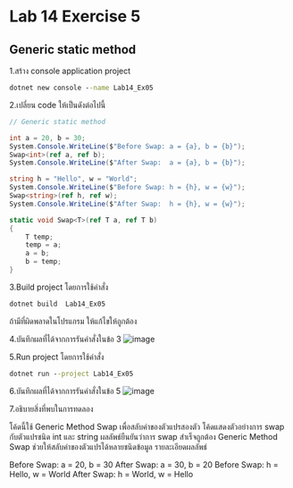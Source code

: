 # Lab 14 Exercise 5

## Generic static method

1.สร้าง console application project

```cmd
dotnet new console --name Lab14_Ex05
```

2.เปลี่ยน code ให้เป็นดังต่อไปนี้

```cs
// Generic static method

int a = 20, b = 30;
System.Console.WriteLine($"Before Swap: a = {a}, b = {b}");
Swap<int>(ref a, ref b);
System.Console.WriteLine($"After Swap:  a = {a}, b = {b}");

string h = "Hello", w = "World";
System.Console.WriteLine($"Before Swap: h = {h}, w = {w}");
Swap<string>(ref h, ref w);
System.Console.WriteLine($"After Swap:  h = {h}, w = {w}");

static void Swap<T>(ref T a, ref T b)
{
    T temp;
    temp = a;
    a = b;
    b = temp;
}
```

3.Build project โดยการใช้คำสั่ง

```cmd
dotnet build  Lab14_Ex05
```

ถ้ามีที่ผิดพลาดในโปรแกรม ให้แก้ไขให้ถูกต้อง

4.บันทึกผลที่ได้จากการรันคำสั่งในข้อ 3
![image](https://github.com/AnchisaPhetnoi/03376836-OOP-2566-Lab-14/assets/144197034/012e73a8-0700-46bb-8bb2-e0b55a5d9cd2)

5.Run project โดยการใช้คำสั่ง

```cmd
dotnet run --project Lab14_Ex05
```

6.บันทึกผลที่ได้จากการรันคำสั่งในข้อ 5
![image](https://github.com/AnchisaPhetnoi/03376836-OOP-2566-Lab-14/assets/144197034/6e5b981d-b2c4-400e-be46-2e3b697ede76)

7.อธิบายสิ่งที่พบในการทดลอง

โค้ดนี้ใช้ Generic Method Swap เพื่อสลับค่าของตัวแปรสองตัว
โค้ดแสดงตัวอย่างการ swap กับตัวแปรชนิด int และ string
ผลลัพธ์ยืนยันว่าการ swap สำเร็จถูกต้อง
Generic Method Swap ช่วยให้สลับค่าของตัวแปรได้หลายชนิดข้อมูล
รายละเอียดผลลัพธ์

Before Swap: a = 20, b = 30
After Swap: a = 30, b = 20
Before Swap: h = Hello, w = World
After Swap: h = World, w = Hello


